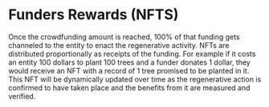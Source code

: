 # Funders Rewards (NFTS)

Once the crowdfunding amount is reached, 100% of that funding gets channeled to the entity to enact the regenerative activity. NFTs are distributed proportionally as receipts of the funding. For example if it costs an entity 100 dollars to plant 100 trees and a funder donates 1 dollar, they would receive an NFT with a record of 1 tree promised to be planted in it. This NFT will be dynamically updated over time as the regenerative action is confirmed to have taken place and the benefits from it are measured and verified.&#x20;

